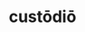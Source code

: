 ---
title: custōdiō
meaning: to guard
ch: [seventeen, f3, f]
pos: verb
inf: custōdīre
secondppstem: custōd
infend: īre
thirdpp: custodīvī
fourthpp: custodītus
conjugation: fourth
derivative: custody
six: y
---